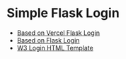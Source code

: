 # Simple Flask Login


* [Based on Vercel Flask Login](https://github.com/eniompw/vercel-flask-login)
* [Based on Flask Login](https://github.com/eniompw/FlaskLogin)
* [W3 Login HTML Template](https://www.w3schools.com/howto/tryit.asp?filename=tryhow_css_login_form)   

